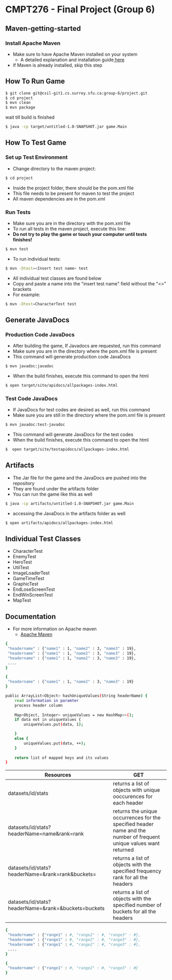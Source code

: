 # CMPT276 - Final Project (Group 6)

## Maven-getting-started

### Install Apache Maven
- Make sure to have Apache Maven installed on your system
    - A detailed explanation and installation guide[ here](https://maven.apache.org/install.html "This link takes you to Apache Maven installation guide!")
- If Maven is already installed, skip this step

## How To Run Game

```sh
$ git clone git@csil-git1.cs.surrey.sfu.ca:group-6/project.git
$ cd project
$ mvn clean
$ mvn package
```
wait till build is finished
```sh
$ java -cp target/untitled-1.0-SNAPSHOT.jar game.Main
```

## How To Test Game

### Set up Test Environment
- Change directory to the maven project:
```sh
$ cd project
```

- Inside the project folder, there should be the pom.xml file
- This file needs to be present for maven to test the project
- All maven dependencies are in the pom.xml

### Run Tests
- Make sure you are in the directory with the pom.xml file
- To run all tests in the maven project, execute this line:
- **Do not try to play the game or touch your computer until tests finishes!**
```sh
$ mvn test
```
- To run individual tests:
```sh
$ mvn -Dtest=<Insert test name> test
```
- All individual test classes are found below
- Copy and paste a name into the "insert test name" field without the "<>" brackets
- For example:
```sh
$ mvn -Dtest=CharacterTest test
```
## Generate JavaDocs
### Production Code JavaDocs
- After building the game, If Javadocs are requested, run this command
- Make sure you are in the directory where the pom.xml file is present
- This command will generate production code JavaDocs
```sh
$ mvn javadoc:javadoc
```
- When the build finishes, execute this command to open the html
```sh
$ open target/site/apidocs/allpackages-index.html 
```
### Test Code JavaDocs
- If JavaDocs for test codes are desired as well, run this command
- Make sure you are still in the directory where the pom.xml file is present
```sh
$ mvn javadoc:test-javadoc
```
- This command will generate JavaDocs for the test codes
- When the build finishes, execute this command to open the html
```sh
$  open target/site/testapidocs/allpackages-index.html 
```

## Artifacts
- The Jar file for the game and the JavaDocs are pushed into the repository
- They are found under the artifacts folder
- You can run the game like this as well
```sh
$ java -cp artifacts/untitled-1.0-SNAPSHOT.jar game.Main
```
- accessing the JavaDocs in the artifacts folder as well
```sh
$ open artifacts/apidocs/allpackages-index.html
```

## Individual Test Classes
- CharacterTest
- EnemyTest
- HeroTest
- UtilTest
- ImageLoaderTest
- GameTimeTest
- GraphicTest
- EndLoseScreenTest
- EndWinScreenTest
- MapTest

## Documentation
- For more information on Apache maven
    - [Apache Maven](https://maven.apache.org/what-is-maven.html "This link takes you to Apache Maven")

```sh
{
 "headername" : {"name1" : 1, "name2" : 3, "name3" : 19}, 
 "headername" : {"name1" : 1, "name2" : 3, "name3" : 19},
 "headername" : {"name1" : 1, "name2" : 3, "name3" : 19},
 ....
}
```

```sh
{
 "headername" : {"name1" : 1, "name2" : 3, "name3" : 19}
}
```


```sh
public ArrayList<Object> hashUniqueValues(String headerName) {
    read information in paramter
    process header column
   
    Map<Object, Integer> uniqueValues = new HashMap<>();
    if data not in uniqueValues {
        uniqueValues.put(data, 1);

    }
    else {
        uniqueValues.put(data, ++);
    }
  
    return list of mapped keys and its values
}
```

| Resources | GET | 
| --------- | ---- |
| datasets/id/stats | returns a list of objects with unique ooccurences for each header | 
| datasets/id/stats?headerName=name&rank=rank | returns the unique occurrences for the specified header name and the number of frequent unique values want returned |
| datasets/id/stats?headerName=&rank=rank&buckets= | returns a list of objects with the specified frequency rank for all the headers |
| datasets/id/stats?headerName=&rank=&buckets=buckets | returns a list of objects with the specified number of buckets for all the headers |


```sh
{
 "headername" : {"range1" : #, "range2" : #, "range3" : #}, 
 "headername" : {"range1" : #, "range2" : #, "range3" : #},
 "headername" : {"range1" : #, "range2" : #, "range3" : #},
 ....
}
```
```sh
{
 "headername" : {"range1" : #, "range2" : #, "range3" : #}
}
```
